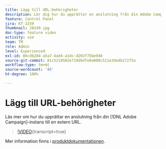 ```yaml
---
title: Lägg till URL-behörigheter
description: Lär dig hur du upprättar en anslutning från din Adobe Campaign-instans till en extern URL.
feature: Control Panel
jira: KT-3259
thumbnail: 28149.jpg
doc-type: feature video
activity: use
team: TM
role: Admin
level: Experienced
exl-id: 86cdb284-a5a7-4ad4-a1dc-d203f75be948
source-git-commit: 81c5210502e719d6dfe0a000c511e3da4b17275a
workflow-type: tm+mt
source-wordcount: '45'
ht-degree: 100%

---
```


# Lägg till URL-behörigheter

Läs mer om hur du upprättar en anslutning från din [!DNL Adobe Campaign]-instans till en extern URL.

>[!VIDEO](https://video.tv.adobe.com/v/28149?learn=on){transcript=true}

Mer information finns i [produktdokumentationen](https://experienceleague.adobe.com/docs/control-panel/using/performance-monitoring/url-permissions.html?lang=sv).
